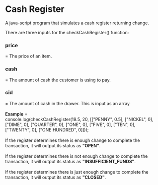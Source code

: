# Cash Register
A java-script program that simulates a cash register returning change.

There are three inputs for the checkCashRegister() function:
<br>
<h3>price</h3> = The price of an item.
<br>
<h3>cash</h3> = The amount of cash the customer is using to pay.
<br>
<h3>cid</h3> = The amount of cash in the drawer. This is input as an array
<br><br>
<b>Example</b> =
<br>
console.log(checkCashRegister(19.5, 20, [["PENNY", 0.5], ["NICKEL", 0], ["DIME", 0], ["QUARTER", 0], ["ONE", 0], ["FIVE", 0], ["TEN", 0], ["TWENTY", 0], ["ONE HUNDRED", 0]]));
<br><br>
If the register determines there is enough change to complete the transaction, it will output its status as <b>"OPEN"</b>.
<br><br>
If the register determines there is not enough change to complete the transaction, it will output its status as <b>"INSUFFICIENT_FUNDS"</b>.
<br><br>
If the register determines there is just enough change to complete the transaction, it will output its status as <b>"CLOSED"</b>.
